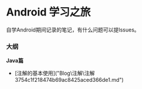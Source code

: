 # Android 学习之旅

自学Android期间记录的笔记，有什么问题可以提Issues。

### 大纲

**Java篇** 

- [注解的基本使用]("Blog\注解\注解 3754c1f218474b69ac8425aced366de1.md")